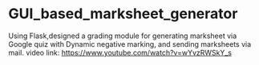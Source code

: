 # GUI_based_marksheet_generator
 Using Flask,designed a grading module for generating marksheet via Google quiz with Dynamic negative marking, and sending marksheets via mail.
 video link: https://www.youtube.com/watch?v=wYvzRWSkY_s
